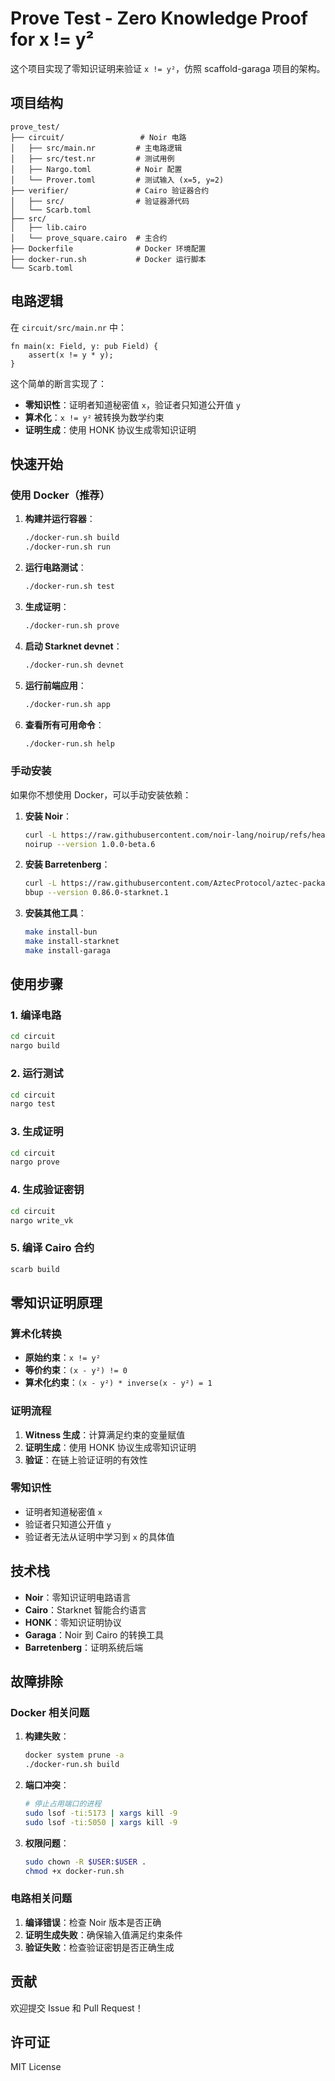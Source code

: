 # Prove Test - Zero Knowledge Proof for x != y²

这个项目实现了零知识证明来验证 `x != y²`，仿照 scaffold-garaga 项目的架构。

## 项目结构

```
prove_test/
├── circuit/                 # Noir 电路
│   ├── src/main.nr         # 主电路逻辑
│   ├── src/test.nr         # 测试用例
│   ├── Nargo.toml          # Noir 配置
│   └── Prover.toml         # 测试输入 (x=5, y=2)
├── verifier/               # Cairo 验证器合约
│   ├── src/                # 验证器源代码
│   └── Scarb.toml
├── src/
│   ├── lib.cairo
│   └── prove_square.cairo  # 主合约
├── Dockerfile              # Docker 环境配置
├── docker-run.sh           # Docker 运行脚本
└── Scarb.toml
```

## 电路逻辑

在 `circuit/src/main.nr` 中：

```noir
fn main(x: Field, y: pub Field) {
    assert(x != y * y);
}
```

这个简单的断言实现了：
- **零知识性**：证明者知道秘密值 `x`，验证者只知道公开值 `y`
- **算术化**：`x != y²` 被转换为数学约束
- **证明生成**：使用 HONK 协议生成零知识证明

## 快速开始

### 使用 Docker（推荐）

1. **构建并运行容器**：
   ```bash
   ./docker-run.sh build
   ./docker-run.sh run
   ```

2. **运行电路测试**：
   ```bash
   ./docker-run.sh test
   ```

3. **生成证明**：
   ```bash
   ./docker-run.sh prove
   ```

4. **启动 Starknet devnet**：
   ```bash
   ./docker-run.sh devnet
   ```

5. **运行前端应用**：
   ```bash
   ./docker-run.sh app
   ```

6. **查看所有可用命令**：
   ```bash
   ./docker-run.sh help
   ```

### 手动安装

如果你不想使用 Docker，可以手动安装依赖：

1. **安装 Noir**：
   ```bash
   curl -L https://raw.githubusercontent.com/noir-lang/noirup/refs/heads/main/install | bash
   noirup --version 1.0.0-beta.6
   ```

2. **安装 Barretenberg**：
   ```bash
   curl -L https://raw.githubusercontent.com/AztecProtocol/aztec-packages/refs/heads/master/barretenberg/bbup/install | bash
   bbup --version 0.86.0-starknet.1
   ```

3. **安装其他工具**：
   ```bash
   make install-bun
   make install-starknet
   make install-garaga
   ```

## 使用步骤

### 1. 编译电路
```bash
cd circuit
nargo build
```

### 2. 运行测试
```bash
cd circuit
nargo test
```

### 3. 生成证明
```bash
cd circuit
nargo prove
```

### 4. 生成验证密钥
```bash
cd circuit
nargo write_vk
```

### 5. 编译 Cairo 合约
```bash
scarb build
```

## 零知识证明原理

### 算术化转换
- **原始约束**：`x != y²`
- **等价约束**：`(x - y²) != 0`
- **算术化约束**：`(x - y²) * inverse(x - y²) = 1`

### 证明流程
1. **Witness 生成**：计算满足约束的变量赋值
2. **证明生成**：使用 HONK 协议生成零知识证明
3. **验证**：在链上验证证明的有效性

### 零知识性
- 证明者知道秘密值 `x`
- 验证者只知道公开值 `y`
- 验证者无法从证明中学习到 `x` 的具体值

## 技术栈

- **Noir**：零知识证明电路语言
- **Cairo**：Starknet 智能合约语言
- **HONK**：零知识证明协议
- **Garaga**：Noir 到 Cairo 的转换工具
- **Barretenberg**：证明系统后端

## 故障排除

### Docker 相关问题

1. **构建失败**：
   ```bash
   docker system prune -a
   ./docker-run.sh build
   ```

2. **端口冲突**：
   ```bash
   # 停止占用端口的进程
   sudo lsof -ti:5173 | xargs kill -9
   sudo lsof -ti:5050 | xargs kill -9
   ```

3. **权限问题**：
   ```bash
   sudo chown -R $USER:$USER .
   chmod +x docker-run.sh
   ```

### 电路相关问题

1. **编译错误**：检查 Noir 版本是否正确
2. **证明生成失败**：确保输入值满足约束条件
3. **验证失败**：检查验证密钥是否正确生成

## 贡献

欢迎提交 Issue 和 Pull Request！

## 许可证

MIT License 